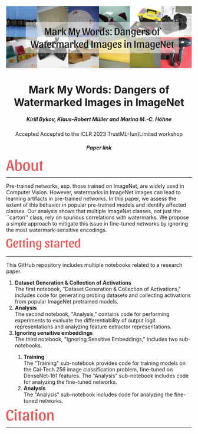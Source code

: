 <div align="center">
  <img src="./assets/images/logo.png" width="1750"/>
</div>

<div align="center"><h1>Mark My Words: Dangers of Watermarked Images in ImageNet</h1>
<h5> Kirill Bykov, Klaus-Robert Müller and Marina M.-C. Höhne</h5>
Accepted Accepted to the ICLR 2023 TrustML-(un)Limited workshop
<h5 href="https://arxiv.org/abs/2206.04530">Paper link</h5></div>

[comment]: <> (<h5 href="https://google.com">Paper link</h5></div>)

<div align="left">
<img src="./assets/images/About.svg" height="32"/>
</div>
<hr />

Pre-trained networks, esp. those trained on ImageNet, are widely used in Computer Vision. However, watermarks in ImageNet images can lead to learning artifacts in pre-trained networks. In this paper, we assess the extent of this behavior in popular pre-trained models and identify affected classes. Our analysis shows that multiple ImageNet classes, not just the ``carton'' class, rely on spurious correlations with watermarks. We propose a simple approach to mitigate this issue in fine-tuned networks by ignoring the most watermark-sensitive encodings.

<div align="left">
<img src="./assets/images/Getting%20started.svg" height="32"/>
</div>
<hr />

<div align="left">

This GitHub repository includes multiple notebooks related to a research paper.

<ol>
  <li><b> Dataset Generation & Collection of Activations </b></li>
    The first notebook, "Dataset Generation & Collection of Activations," includes code for generating probing datasets and collecting activations from popular ImageNet pretrained models.
  <li><b>Analysis </b></li>
    The second notebook, "Analysis," contains code for performing experiments to evaluate the differentiability of output logit representations and analyzing feature extractor representations.
  <li><b> Ignoring sensitive embeddings </b></li>
    The third notebook, "Ignoring Sensitive Embeddings," includes two sub-notebooks.
    <ol>
      <li><b> Training </b></li>
        The "Training" sub-notebook provides code for training models on the Cal-Tech 256 image classification problem, fine-tuned on DenseNet-161 features. The "Analysis" sub-notebook includes code for analyzing the fine-tuned networks.
      <li><b>Analysis </b></li>
       The "Analysis" sub-notebook includes code for analyzing the fine-tuned networks.
    </ol>

</ol>

</div>

<div align="left">
<img src="./assets/images/Citation.svg" height="32"/>
</div>
<hr />